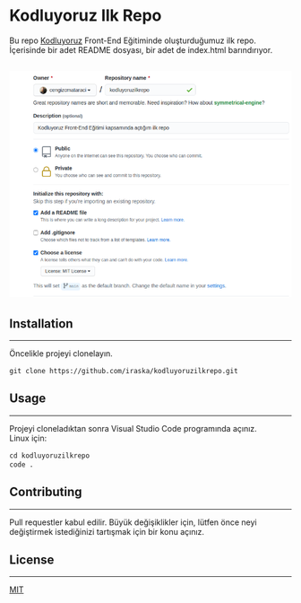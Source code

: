 # Kodluyoruz Ilk Repo
Bu repo [Kodluyoruz](https://www.kodluyoruz.org/) Front-End Eğitiminde oluşturduğumuz ilk repo. İçerisinde bir adet README dosyası, bir adet de index.html barındırıyor.

![](https://github.com/Kodluyoruz/taskforce/blob/main/git/odev1/figures/github.png?raw=true)
---
## Installation
---
Öncelikle projeyi clonelayın.
```
git clone https://github.com/iraska/kodluyoruzilkrepo.git
```
## Usage
***
Projeyi cloneladıktan sonra Visual Studio Code programında açınız.  
Linux için:
```
cd kodluyoruzilkrepo  
code .
```
## Contributing
---
Pull requestler kabul edilir. Büyük değişiklikler için, lütfen önce neyi değiştirmek istediğinizi tartışmak için bir konu açınız.
## License
***
[MIT](https://choosealicense.com/licenses/mit/)